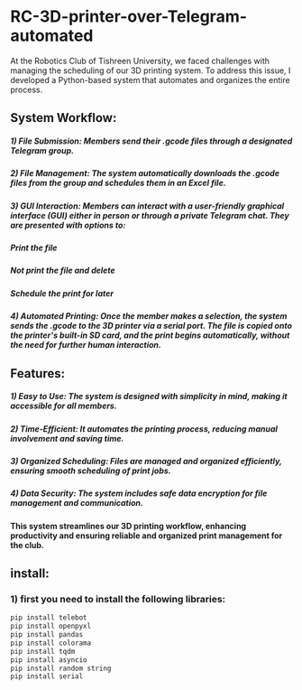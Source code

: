 # RC-3D-printer-over-Telegram-automated
At the Robotics Club of Tishreen University, we faced challenges with managing the scheduling of our 3D printing system. To address this issue, I developed a Python-based system that automates and organizes the entire process.

## System Workflow:
##### 1) File Submission: Members send their .gcode files through a designated Telegram group.
##### 2) File Management: The system automatically downloads the .gcode files from the group and schedules them in an Excel file.
##### 3) GUI Interaction: Members can interact with a user-friendly graphical interface (GUI) either in person or through a private Telegram chat. They are presented with options to:
##### Print the file
##### Not print the file and delete
##### Schedule the print for later
##### 4) Automated Printing: Once the member makes a selection, the system sends the .gcode to the 3D printer via a serial port. The file is copied onto the printer's built-in SD card, and the print begins automatically, without the need for further human interaction.
## Features:
##### 1) Easy to Use: The system is designed with simplicity in mind, making it accessible for all members.
##### 2) Time-Efficient: It automates the printing process, reducing manual involvement and saving time.
##### 3) Organized Scheduling: Files are managed and organized efficiently, ensuring smooth scheduling of print jobs.
##### 4) Data Security: The system includes safe data encryption for file management and communication.
#### This system streamlines our 3D printing workflow, enhancing productivity and ensuring reliable and organized print management for the club.

## install:
### 1) first you need to install the following libraries:
   ```bash
   pip install telebot
   pip install openpyxl
   pip install pandas
   pip install colorama
   pip install tqdm
   pip install asyncio
   pip install random string
   pip install serial
   ```
